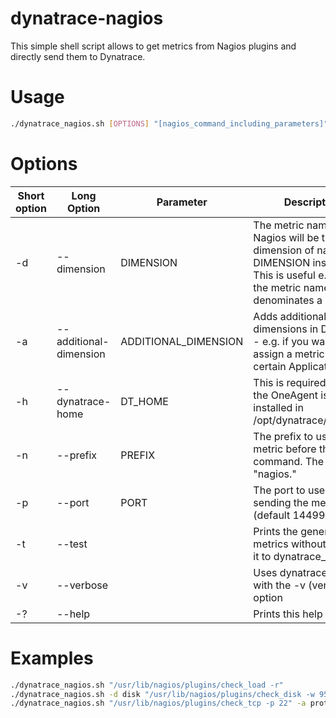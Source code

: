 # dynatrace-nagios

This simple shell script allows to get metrics from Nagios plugins and directly send them to Dynatrace.

# Usage
```bash
./dynatrace_nagios.sh [OPTIONS] "[nagios_command_including_parameters]"
``` 

# Options
Short option | Long Option | Parameter | Description
------------ | ----------- | --------- | -----------
-d | --dimension | DIMENSION  | The metric name from Nagios will be treated as dimension of name DIMENSION instead. This is useful e.g. when the metric name denominates a disk etc.
-a | --additional-dimension | ADDITIONAL_DIMENSION | Adds additional static dimensions in Dynatrace - e.g. if you want to assign a metric to a certain Application.
-h | --dynatrace-home | DT_HOME | This is required to set if the OneAgent is not installed in /opt/dynatrace/oneagent
-n | --prefix | PREFIX | The prefix to use for this metric before the command. The default is "nagios."
-p | --port | PORT | The port to use for sending the metrics (default 14499)
-t | --test | | Prints the generated metrics without sending it to dynatrace_ingest
-v | --verbose | | Uses dynatrace_ingest with the -v (verbose) option
-? | --help | | Prints this help page
        
        
# Examples

```bash
./dynatrace_nagios.sh "/usr/lib/nagios/plugins/check_load -r"
./dynatrace_nagios.sh -d disk "/usr/lib/nagios/plugins/check_disk -w 95 -c 98"
./dynatrace_nagios.sh "/usr/lib/nagios/plugins/check_tcp -p 22" -a protocol=ssh -v
```
